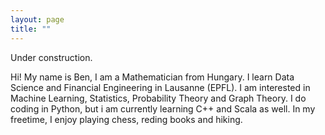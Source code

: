 ```yaml
---
layout: page
title: ""
---
```


Under construction.


Hi!
My name is Ben, I am a Mathematician from Hungary. I learn Data Science and Financial Engineering in Lausanne (EPFL). I am interested in Machine Learning, Statistics, Probability Theory and Graph Theory. I do coding in Python, but i am currently learning C++ and Scala as well. In my freetime, I enjoy playing chess, reding books and hiking.

